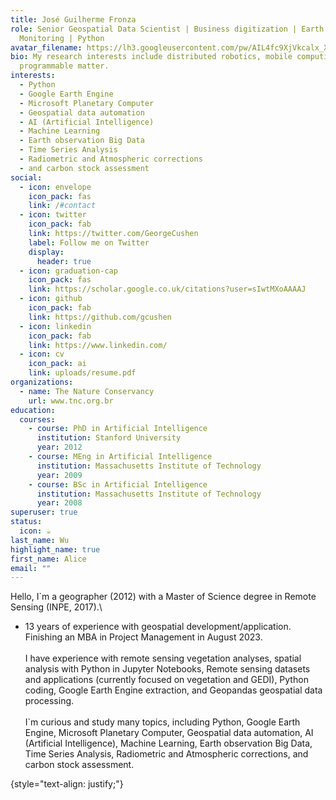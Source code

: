 ```yaml
---
title: José Guilherme Fronza
role: Senior Geospatial Data Scientist | Business digitization | Earth
  Monitoring | Python
avatar_filename: https://lh3.googleusercontent.com/pw/AIL4fc9XjVkcalx_XM8-OscG51P0F9vS7C9wegGIseiEjFd6zZJc9Q-KwVwqjYTBc-dnI0jxvV00AtxbtXe1Jm6hzf-D1SjEC5wV7C2PK6Yj0uqA2eib5B6qBxRhltrTtYtXGAXiz5Qcrgg1p0WV-Wy2Dw3co1rZA5ztvW_kGyVkik98VxIc_bN4ea-tKHDEg4TC-ZvwKLtn3Kx85gEY1rFML84cXQbxm2hMu73fQ61ba04XwEC4XxwlnlLf3rUgUWwZOwsqXJrxBL4QidEa57J7Uq-Ls-BUpzrCWokjHmvMYYHf-VZUrQYrwh0rx3Mrif-p3CkJsN-vjVzanZ8i1IinG2E1K0O4LdMBpRGipctg1AWTL3hPGHamdx0bzXhT_lJIdd2n0pEowtykObXqE1MTCwbk07Ovy3iDB0fdRIGyOAjdjLfkiCOm2SBu06Mip1l_eBYnLEGSx8TmWRhPDz8CREsYufEnEEGT_VMw6XTOY1K787rlTrWXN5TuBjMNR_ko9TM4tjIMPM8RKPC1-JtCka3NaYqZnrnn9XOJ_DznQmW07nTG1Yk88dNMUEsRkC1Td8NdimgOK9CRCWjBQVOnY9vISL50x-0Ius1KWxxsND9zP3NBPy8fqmRWz4gr6sy2yTgQWAua6cpDfMDFcqg-u70JdGtI6cCew5mu56fG1WrrQdNVkHQMfayS2G_NZ6hcHKRte2Vj0cA7_ulH9cWFcVIDa7qo6q85uHD1UCLlCI5ZFLXEELAR8eY8U08GbQI3bc36q33EysFawf_8JOVub5SxtHChMEcMGlp3F1PrAEECEDcPIyV0QUb66lp2qlT9awnLHe_2DhiYK1tp09IVQOegaaCzLbeVjdfPe9qxCFpd9krdqRQoqbMUUnkr6W7ZV2lNOX52zY2mXgHhdsBXGhVRWTg=w670-h893-s-no?authuser=0
bio: My research interests include distributed robotics, mobile computing and
  programmable matter.
interests:
  - Python
  - Google Earth Engine
  - Microsoft Planetary Computer
  - Geospatial data automation
  - AI (Artificial Intelligence)
  - Machine Learning
  - Earth observation Big Data
  - Time Series Analysis
  - Radiometric and Atmospheric corrections
  - and carbon stock assessment
social:
  - icon: envelope
    icon_pack: fas
    link: /#contact
  - icon: twitter
    icon_pack: fab
    link: https://twitter.com/GeorgeCushen
    label: Follow me on Twitter
    display:
      header: true
  - icon: graduation-cap
    icon_pack: fas
    link: https://scholar.google.co.uk/citations?user=sIwtMXoAAAAJ
  - icon: github
    icon_pack: fab
    link: https://github.com/gcushen
  - icon: linkedin
    icon_pack: fab
    link: https://www.linkedin.com/
  - icon: cv
    icon_pack: ai
    link: uploads/resume.pdf
organizations:
  - name: The Nature Conservancy
    url: www.tnc.org.br
education:
  courses:
    - course: PhD in Artificial Intelligence
      institution: Stanford University
      year: 2012
    - course: MEng in Artificial Intelligence
      institution: Massachusetts Institute of Technology
      year: 2009
    - course: BSc in Artificial Intelligence
      institution: Massachusetts Institute of Technology
      year: 2008
superuser: true
status:
  icon: ☕️
last_name: Wu
highlight_name: true
first_name: Alice
email: ""
---
```

<!--StartFragment-->

Hello, I`m a geographer (2012) with a Master of Science degree in Remote Sensing (INPE, 2017).\
+ 13 years of experience with geospatial development/application.\
Finishing an MBA in Project Management in August 2023.\
\
I have experience with remote sensing vegetation analyses, spatial analysis with Python in Jupyter Notebooks, Remote sensing datasets and applications (currently focused on vegetation and GEDI), Python coding, Google Earth Engine extraction, and Geopandas geospatial data processing.\
\
I`m curious and study many topics, including Python, Google Earth Engine, Microsoft Planetary Computer, Geospatial data automation, AI (Artificial Intelligence), Machine Learning, Earth observation Big Data, Time Series Analysis, Radiometric and Atmospheric corrections, and carbon stock assessment.

<!--EndFragment-->
{style="text-align: justify;"}